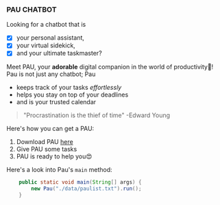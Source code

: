 ### PAU CHATBOT

Looking for a chatbot that is

- [x] your personal assistant,
- [x] your virtual sidekick,
- [x] and your ultimate taskmaster?

Meet PAU, your **adorable** digital companion in the world of productivity🤩! Pau is not just any chatbot; Pau

- keeps track of your tasks _effortlessly_
- helps you stay on top of your deadlines
- and is your trusted calendar

> "Procrastination is the thief of time" -Edward Young

Here's how you can get a PAU:
1. Download PAU [here](https://github.com/czhiruo/ip)
2. Give PAU some tasks
3. PAU is ready to help you😍

Here's a look into Pau's `main` method:
```java
    public static void main(String[] args) {
        new Pau("./data/paulist.txt").run();
    }
```